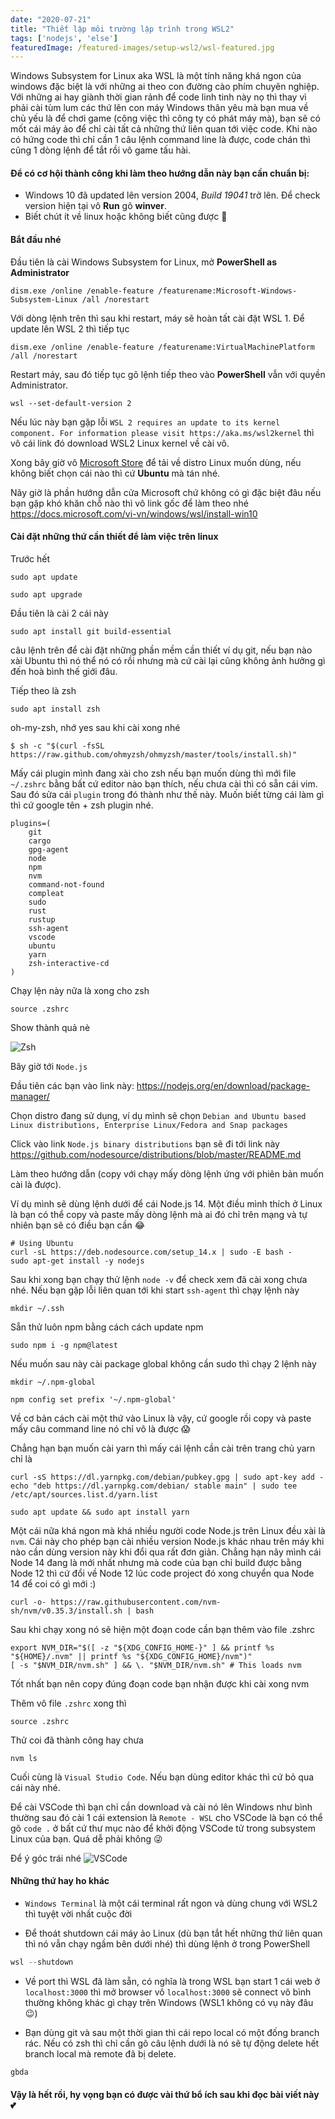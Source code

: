 ```yaml
---
date: "2020-07-21"
title: "Thiết lập môi trường lập trình trong WSL2"
tags: ['nodejs', 'else']
featuredImage: /featured-images/setup-wsl2/wsl-featured.jpg
---
```


Windows Subsystem for Linux aka WSL là một tính năng khá ngon của windows đặc biệt là với những ai theo con đường cào phím chuyên nghiệp. Với những ai hay giành thời gian rảnh để code linh tinh này nọ thì thay vì phải cài tùm lum các thứ lên con máy Windows thân yêu mà bạn mua về chủ yếu là để chơi game (công việc thì công ty có phát máy mà), bạn sẽ có mốt cái máy ảo để chỉ cài tất cả những thứ liên quan tới việc code. Khi nào có hứng code thì chỉ cần 1 câu lệnh command line là được, code chán thì cũng 1 dòng lệnh để tắt rồi vô game tấu hài.



#### Để có cơ hội thành công khi làm theo hướng dẫn này bạn cần chuẩn bị:


- Windows 10 đã updated lên version 2004, *Build 19041* trở lên. Để check version hiện tại vô **Run** gõ **winver**.
- Biết chút ít về linux hoặc không biết cũng được 🐧

#### Bắt đầu nhé



Đầu tiên là cài Windows Subsystem for Linux, mở **PowerShell as Administrator**

```shell
dism.exe /online /enable-feature /featurename:Microsoft-Windows-Subsystem-Linux /all /norestart
```

Với dòng lệnh trên thì sau khi restart, máy sẽ hoàn tất cài đặt WSL 1. Để update lên WSL 2 thì tiếp tục

```shell
dism.exe /online /enable-feature /featurename:VirtualMachinePlatform /all /norestart
```

Restart máy, sau đó tiếp tục gõ lệnh tiếp theo vào **PowerShell** vẫn với quyền Administrator.

```shell
wsl --set-default-version 2
```

Nếu lúc này bạn gặp lỗi `WSL 2 requires an update to its kernel component. For information please visit https://aka.ms/wsl2kernel` thì vô cái link đó download WSL2 Linux kernel về cài vô.



Xong bây giờ vô [Microsoft Store](https://aka.ms/wslstore) để tải về distro Linux muốn dùng, nếu không biết chọn cái nào thì cứ **Ubuntu** mà tán nhé.



Nãy giờ là phần hướng dẫn cửa Microsoft chứ không có gì đặc biệt đâu nếu bạn gặp khó khăn chỗ nào thì vô link gốc để làm theo nhé https://docs.microsoft.com/vi-vn/windows/wsl/install-win10



#### Cài đặt những thứ cần thiết để làm việc trên linux



Trước hết

```shell
sudo apt update
```

```shell
sudo apt upgrade
```

Đầu tiên là cài 2 cái này

```shell
sudo apt install git build-essential
```

câu lệnh trên để cài đặt những phần mềm cần thiết ví dụ git, nếu bạn nào xài Ubuntu thì nó thể nó có rồi nhưng mà cứ cài lại cũng không ảnh hưởng gì đến hoà bình thế giới đâu.

Tiếp theo là zsh
```shell
sudo apt install zsh
```

oh-my-zsh, nhớ yes sau khi cài xong nhé
```shell
$ sh -c "$(curl -fsSL https://raw.github.com/ohmyzsh/ohmyzsh/master/tools/install.sh)"

```

Mấy cái plugin mình đang xài cho zsh nếu bạn muốn dùng thì mới file `~/.zshrc` bằng bất cứ editor nào bạn thích, nếu chưa cài thì có sẵn cái vim. Sau đó sửa cái `plugin` trong đó thành như thế này. Muốn biết từng cái làm gì thì cứ google tên + zsh plugin nhé.
```
plugins=(
	git
	cargo
	gpg-agent
	node
	npm
	nvm
	command-not-found
	compleat
	sudo
	rust
	rustup
	ssh-agent
	vscode
	ubuntu
	yarn
	zsh-interactive-cd
)
```

Chạy lện này nữa là xong cho zsh

```shell
source .zshrc
```



Show thành quả nè



![Zsh](/featured-images/setup-wsl2/wsl-1.png)



Bây giờ tới `Node.js` 



Đầu tiên các bạn vào link này: https://nodejs.org/en/download/package-manager/

Chọn distro đang sử dụng, ví dụ mình sẽ chọn `Debian and Ubuntu based Linux distributions, Enterprise Linux/Fedora and Snap packages`

Click vào link `Node.js binary distributions` bạn sẽ đi tới link này https://github.com/nodesource/distributions/blob/master/README.md

Làm theo hướng dẫn (copy với chạy mấy dòng lệnh ứng với phiên bản muốn cài là được).



Ví dụ mình sẽ dùng lệnh dưới để cái Node.js 14. Một điều mình thích ở Linux là bạn có thể copy và paste mấy dòng lệnh mà ai đó chỉ trên mạng và tự nhiên bạn sẽ có điều bạn cần 😂

```shell
# Using Ubuntu
curl -sL https://deb.nodesource.com/setup_14.x | sudo -E bash -
sudo apt-get install -y nodejs
```

Sau khi xong bạn chạy thử lệnh `node -v` để check xem đã cài xong chưa nhé. Nếu bạn gặp lỗi liên quan tới khi start `ssh-agent` thì chạy lệnh này

```shell
mkdir ~/.ssh
```

Sẵn thử luôn npm bằng cách cách update npm

```shell
sudo npm i -g npm@latest
```

Nếu muốn sau này cài package global không cần sudo thì chạy 2 lệnh này

```shell
mkdir ~/.npm-global
```

```shell
npm config set prefix '~/.npm-global'
```



Về cơ bản cách cài một thứ vào Linux là vậy, cứ google rồi copy và paste mấy câu command line nó chỉ vô là được 😱

Chẳng hạn bạn muốn cài yarn thì mấy cái lệnh cần cài trên trang chủ yarn chỉ là

```shell
curl -sS https://dl.yarnpkg.com/debian/pubkey.gpg | sudo apt-key add -
echo "deb https://dl.yarnpkg.com/debian/ stable main" | sudo tee /etc/apt/sources.list.d/yarn.list
```

```shell
sudo apt update && sudo apt install yarn
```

Một cái nữa khá ngon mà khá nhiều người code Node.js trên Linux đều xài là `nvm`. Cái này cho phép bạn cài nhiều version Node.js khác nhau trên máy khi nào cần dùng version này khi đổi qua rất đơn giản. Chẳng hạn nãy mình cái Node 14 đang là mới nhất nhưng mà code của bạn chỉ build được bằng Node 12 thì cứ đổi về Node 12 lúc code project đó xong chuyển qua Node 14 để coi có gì mới :)

```shell
curl -o- https://raw.githubusercontent.com/nvm-sh/nvm/v0.35.3/install.sh | bash
```

Sau khi chạy xong nó sẽ hiện một đoạn code cần bạn thêm vào file .zshrc

```shell
export NVM_DIR="$([ -z "${XDG_CONFIG_HOME-}" ] && printf %s "${HOME}/.nvm" || printf %s "${XDG_CONFIG_HOME}/nvm")"
[ -s "$NVM_DIR/nvm.sh" ] && \. "$NVM_DIR/nvm.sh" # This loads nvm
```
Tốt nhất bạn nên copy đúng đoạn code bạn nhận được khi cài xong nvm



Thêm vô file `.zshrc` xong thì
```shell
source .zshrc
```

Thử coi đã thành công hay chưa
```shell
nvm ls
```



Cuối cùng là `Visual Studio Code`. Nếu bạn dùng editor khác thì cứ bỏ qua cái này nhé. 

Để cài VSCode thì bạn chỉ cần download và cài nó lên Windows như bình thường sau đó cài 1 cái extension là `Remote - WSL` cho VSCode là bạn có thể gõ `code .` ở bất cứ thư mục nào để khởi động VSCode tử trong subsystem Linux của bạn. Quá dễ phải không 😜



Để ý góc trái nhé
![VSCode](/featured-images/setup-wsl2/wsl-2.png)



#### Những thứ hay ho khác

- `Windows Terminal` là một cái terminal rất ngon và dùng chung với WSL2 thì tuyệt vời nhất cuộc đời

- Để thoát shutdown cái máy ảo Linux (dù bạn tắt hết những thứ liên quan thì nó vẫn chạy ngầm bên dưới nhé) thì dùng lệnh ở trong PowerShell

```powershell
wsl --shutdown
```

- Về port thì WSL đã làm sẵn, có nghĩa là trong WSL bạn start 1 cái web ở `localhost:3000` thì mở browser vô `localhost:3000` sẽ connect vô bình thường không khác gì chạy trên Windows (WSL1 không có vụ này đâu 😉)

- Bạn dùng git và sau một thời gian thì cái repo local có một đống branch rác. Nếu có zsh thì chỉ cần gõ câu lệnh dưới là nó sẽ tự động delete hết branch local mà remote đã bị delete.

```shell
gbda
```



#### Vậy là hết rồi, hy vọng bạn có được vài thứ bổ ích sau khi đọc bài viết này 💕